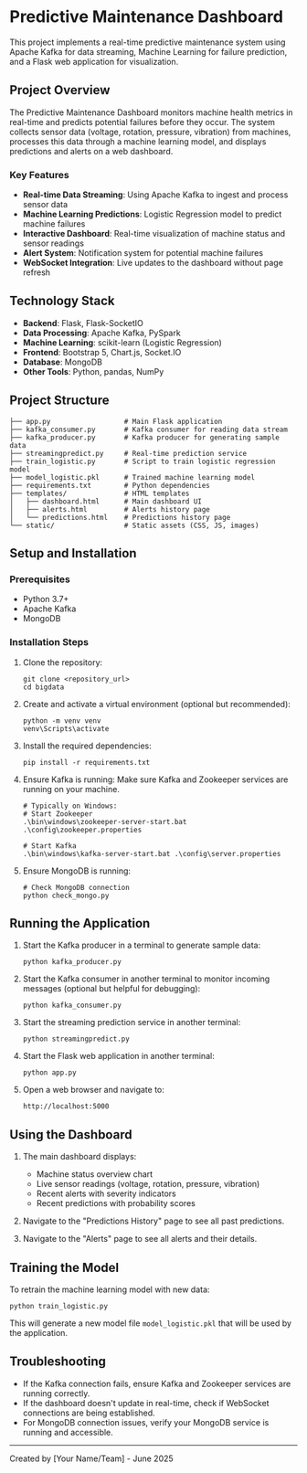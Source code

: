 # Predictive Maintenance Dashboard

This project implements a real-time predictive maintenance system using Apache Kafka for data streaming, Machine Learning for failure prediction, and a Flask web application for visualization.

## Project Overview

The Predictive Maintenance Dashboard monitors machine health metrics in real-time and predicts potential failures before they occur. The system collects sensor data (voltage, rotation, pressure, vibration) from machines, processes this data through a machine learning model, and displays predictions and alerts on a web dashboard.

### Key Features

- **Real-time Data Streaming**: Using Apache Kafka to ingest and process sensor data
- **Machine Learning Predictions**: Logistic Regression model to predict machine failures
- **Interactive Dashboard**: Real-time visualization of machine status and sensor readings
- **Alert System**: Notification system for potential machine failures
- **WebSocket Integration**: Live updates to the dashboard without page refresh

## Technology Stack

- **Backend**: Flask, Flask-SocketIO
- **Data Processing**: Apache Kafka, PySpark
- **Machine Learning**: scikit-learn (Logistic Regression)
- **Frontend**: Bootstrap 5, Chart.js, Socket.IO
- **Database**: MongoDB
- **Other Tools**: Python, pandas, NumPy

## Project Structure

```
├── app.py                  # Main Flask application
├── kafka_consumer.py       # Kafka consumer for reading data stream
├── kafka_producer.py       # Kafka producer for generating sample data
├── streamingpredict.py     # Real-time prediction service
├── train_logistic.py       # Script to train logistic regression model
├── model_logistic.pkl      # Trained machine learning model
├── requirements.txt        # Python dependencies
├── templates/              # HTML templates
│   ├── dashboard.html      # Main dashboard UI
│   ├── alerts.html         # Alerts history page
│   └── predictions.html    # Predictions history page
└── static/                 # Static assets (CSS, JS, images)
```

## Setup and Installation

### Prerequisites

- Python 3.7+
- Apache Kafka
- MongoDB


### Installation Steps

1. Clone the repository:
   ```
   git clone <repository_url>
   cd bigdata
   ```

2. Create and activate a virtual environment (optional but recommended):
   ```
   python -m venv venv
   venv\Scripts\activate
   ```

3. Install the required dependencies:
   ```
   pip install -r requirements.txt
   ```

4. Ensure Kafka is running:
   Make sure Kafka and Zookeeper services are running on your machine.
   ```
   # Typically on Windows:
   # Start Zookeeper
   .\bin\windows\zookeeper-server-start.bat .\config\zookeeper.properties
   
   # Start Kafka
   .\bin\windows\kafka-server-start.bat .\config\server.properties
   ```

5. Ensure MongoDB is running:
   ```
   # Check MongoDB connection
   python check_mongo.py
   ```

## Running the Application

1. Start the Kafka producer in a terminal to generate sample data:
   ```
   python kafka_producer.py
   ```

2. Start the Kafka consumer in another terminal to monitor incoming messages (optional but helpful for debugging):
   ```
   python kafka_consumer.py
   ```

3. Start the streaming prediction service in another terminal:
   ```
   python streamingpredict.py
   ```

4. Start the Flask web application in another terminal:
   ```
   python app.py
   ```

5. Open a web browser and navigate to:
   ```
   http://localhost:5000
   ```

## Using the Dashboard

1. The main dashboard displays:
   - Machine status overview chart
   - Live sensor readings (voltage, rotation, pressure, vibration)
   - Recent alerts with severity indicators
   - Recent predictions with probability scores

2. Navigate to the "Predictions History" page to see all past predictions.

3. Navigate to the "Alerts" page to see all alerts and their details.

## Training the Model

To retrain the machine learning model with new data:

```
python train_logistic.py
```

This will generate a new model file `model_logistic.pkl` that will be used by the application.

## Troubleshooting

- If the Kafka connection fails, ensure Kafka and Zookeeper services are running correctly.
- If the dashboard doesn't update in real-time, check if WebSocket connections are being established.
- For MongoDB connection issues, verify your MongoDB service is running and accessible.

---

Created by [Your Name/Team] - June 2025
